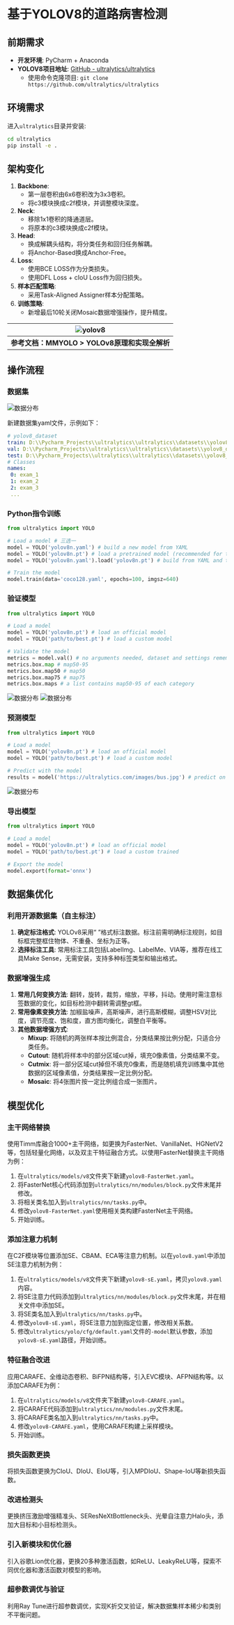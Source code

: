 # 基于YOLOV8的道路病害检测

## 前期需求

- **开发环境**: PyCharm + Anaconda
- **YOLOV8项目地址**: [GitHub - ultralytics/ultralytics](https://github.com/ultralytics/ultralytics)
  - 使用命令克隆项目: `git clone https://github.com/ultralytics/ultralytics`

## 环境需求

进入`ultralytics`目录并安装:

```bash
cd ultralytics
pip install -e .
```

## 架构变化

1. **Backbone**:
   - 第一层卷积由6x6卷积改为3x3卷积。
   - 将c3模块换成c2f模块，并调整模块深度。
2. **Neck**:
   - 移除1x1卷积的降通道层。
   - 将原本的c3模块换成c2f模块。
3. **Head**:
   - 换成解耦头结构，将分类任务和回归任务解耦。
   - 将Anchor-Based换成Anchor-Free。
4. **Loss**:
   - 使用BCE LOSS作为分类损失。
   - 使用DFL Loss + cIoU Loss作为回归损失。
5. **样本匹配策略**:
   - 采用Task-Aligned Assigner样本分配策略。
6. **训练策略**:
   - 新增最后10轮关闭Mosaic数据增强操作，提升精度。

| ![yolov8](https://weshare.xin/全球人工智能算法精英大赛/算法赛道[道路病害检测]/国家二等奖/yolov8.jpg) |
|:--:|
| **参考文档：MMYOLO > YOLOv8原理和实现全解析** |

## 操作流程

### 数据集

![数据分布](https://weshare.xin/全球人工智能算法精英大赛/算法赛道[道路病害检测]/国家三等奖/shujuji.jpg)

新建数据集yaml文件，示例如下：

```yaml
# yolov8_dataset
train: D:\\Pycharm_Projects\\ultralytics\\ultralytics\\datasets\\yolov8_dataset\\train # train images (relative to 'path') 128 images 
val: D:\\Pycharm_Projects\\ultralytics\\ultralytics\\datasets\\yolov8_dataset\\valid # val images (relative to 'path') 128 images 
test: D:\\Pycharm_Projects\\ultralytics\\ultralytics\\datasets\\yolov8_dataset\\test # test images (optional) 
# Classes 
names: 
 0: exam_1
 1: exam_2
 2: exam_3
 ...
```

### Python指令训练

```python
from ultralytics import YOLO 

# Load a model # 三选一 
model = YOLO('yolov8n.yaml') # build a new model from YAML 
model = YOLO('yolov8n.pt') # load a pretrained model (recommended for training) 
model = YOLO('yolov8n.yaml').load('yolov8n.pt') # build from YAML and transfer weights 

# Train the model 
model.train(data='coco128.yaml', epochs=100, imgsz=640) 
```

### 验证模型

```python
from ultralytics import YOLO 

# Load a model
model = YOLO('yolov8n.pt') # load an official model 
model = YOLO('path/to/best.pt') # load a custom model 

# Validate the model 
metrics = model.val() # no arguments needed, dataset and settings remembered 
metrics.box.map # map50-95 
metrics.box.map50 # map50 
metrics.box.map75 # map75 
metrics.box.maps # a list contains map50-95 of each category
```

![数据分布](https://weshare.xin/全球人工智能算法精英大赛/算法赛道[道路病害检测]/国家三等奖/zhibiao.jpg)
![数据分布](https://weshare.xin/全球人工智能算法精英大赛/算法赛道[道路病害检测]/国家三等奖/jieguo.jpg)

### 预测模型

```python
from ultralytics import YOLO 

# Load a model 
model = YOLO('yolov8n.pt') # load an official model 
model = YOLO('path/to/best.pt') # load a custom model 

# Predict with the model 
results = model('https://ultralytics.com/images/bus.jpg') # predict on an image
```

![数据分布](https://weshare.xin/全球人工智能算法精英大赛/算法赛道[道路病害检测]/国家三等奖/shili.jpg)

### 导出模型

```python
from ultralytics import YOLO 

# Load a model 
model = YOLO('yolov8n.pt') # load an official model 
model = YOLO('path/to/best.pt') # load a custom trained 

# Export the model 
model.export(format='onnx')
```

## 数据集优化

### 利用开源数据集（自主标注）

1. **确定标注格式**: YOLOv8采用“<object-class-id> <x> <y> <width> <height>”格式标注数据。标注前需明确标注规则，如目标框完整框住物体、不重叠、坐标为正等。
2. **选择标注工具**: 常用标注工具包括LabelImg、LabelMe、VIA等，推荐在线工具Make Sense，无需安装，支持多种标签类型和输出格式。

### 数据增强生成

1. **常用几何变换方法**: 翻转，旋转，裁剪，缩放，平移，抖动。使用时需注意标签数据的变化，如目标检测中翻转需调整gt框。
2. **常用像素变换方法**: 加椒盐噪声，高斯噪声，进行高斯模糊，调整HSV对比度，调节亮度、饱和度，直方图均衡化，调整白平衡等。
3. **其他数据增强方式**:
   - **Mixup**: 将随机的两张样本按比例混合，分类结果按比例分配，只适合分类任务。
   - **Cutout**: 随机将样本中的部分区域cut掉，填充0像素值，分类结果不变。
   - **Cutmix**: 将一部分区域cut掉但不填充0像素，而是随机填充训练集中其他数据的区域像素值，分类结果按一定比例分配。
   - **Mosaic**: 将4张图片按一定比例组合成一张图片。

## 模型优化

### 主干网络替换

使用Timm库融合1000+主干网络，如更换为FasterNet、VanillaNet、HGNetV2等，包括轻量化网络，以及双主干特征融合方式。以使用FasterNet替换主干网络为例：

1. 在`ultralytics/models/v8`文件夹下新建`yolov8-FasterNet.yaml`。
2. 将FasterNet核心代码添加到`ultralytics/nn/modules/block.py`文件末尾并修改。
3. 将相关类名加入到`ultralytics/nn/tasks.py`中。
4. 修改`yolov8-FasterNet.yaml`使用相关类构建FasterNet主干网络。
5. 开始训练。

### 添加注意力机制

在C2F模块等位置添加SE、CBAM、ECA等注意力机制。以在`yolov8.yaml`中添加SE注意力机制为例：

1. 在`ultralytics/models/v8`文件夹下新建`yolov8-sE.yaml`，拷贝`yolov8.yaml`内容。
2. 将SE注意力代码添加到`ultralytics/nn/modules/block.py`文件末尾，并在相关文件中添加SE。
3. 将SE类名加入到`ultralytics/nn/tasks.py`中。
4. 修改`yolov8-sE.yaml`，将SE注意力加到指定位置，修改相关系数。
5. 修改`ultralytics/yolo/cfg/default.yaml`文件的`-model`默认参数，添加`yolov8-sE.yaml`路径，开始训练。

### 特征融合改进

应用CARAFE、全维动态卷积、BiFPN结构等，引入EVC模块、AFPN结构等。以添加CARAFE为例：

1. 在`ultralytics/models/v8`文件夹下新建`yolov8-CARAFE.yaml`。
2. 将CARAFE代码添加到`ultralytics/nn/modules.py`文件末尾。
3. 将CARAFE类名加入到`ultralytics/nn/tasks.py`中。
4. 修改`yolov8-CARAFE.yaml`，使用CARAFE构建上采样模块。
5. 开始训练。

### 损失函数更换

将损失函数更换为CIoU、DIoU、EIoU等，引入MPDIoU、Shape-IoU等新损失函数。

### 改进检测头

更换挤压激励增强精准头、SEResNeXtBottleneck头、光晕自注意力Halo头，添加大目标和小目标检测头。

### 引入新模块和优化器

引入谷歌Lion优化器，更换20多种激活函数，如ReLU、LeakyReLU等，探索不同优化器和激活函数对模型的影响。

### 超参数调优与验证

利用Ray Tune进行超参数调优，实现K折交叉验证，解决数据集样本稀少和类别不平衡问题。
